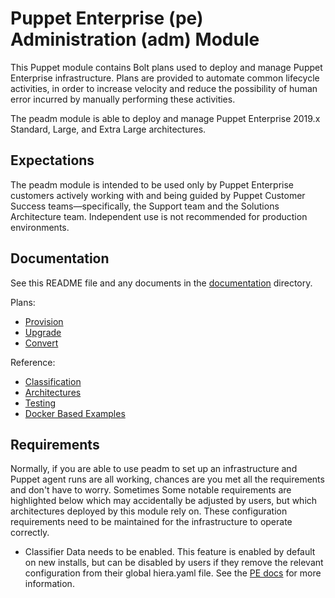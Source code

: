 # Puppet Enterprise (pe) Administration (adm) Module

This Puppet module contains Bolt plans used to deploy and manage Puppet Enterprise infrastructure. Plans are provided to automate common lifecycle activities, in order to increase velocity and reduce the possibility of human error incurred by manually performing these activities.

The peadm module is able to deploy and manage Puppet Enterprise 2019.x Standard, Large, and Extra Large architectures.

## Expectations

The peadm module is intended to be used only by Puppet Enterprise customers actively working with and being guided by Puppet Customer Success teams—specifically, the Support team and the Solutions Architecture team. Independent use is not recommended for production environments.

## Documentation

See this README file and any documents in the [documentation](documentation) directory.

Plans:

* [Provision](documentation/provision.md)
* [Upgrade](documentation/upgrade.md)
* [Convert](documentation/convert.md)

Reference:

* [Classification](documentation/classification.md)
* [Architectures](documentation/architectures.md)
* [Testing](documentation/pre_post_checks.md)
* [Docker Based Examples](documentation/docker_examples.md)

## Requirements

Normally, if you are able to use peadm to set up an infrastructure and Puppet agent runs are all working, chances are you met all the requirements and don't have to worry. Sometimes Some notable requirements are highlighted below which may accidentally be adjusted by users, but which architectures deployed by this module rely on. These configuration requirements need to be maintained for the infrastructure to operate correctly.

* Classifier Data needs to be enabled. This feature is enabled by default on new installs, but can be disabled by users if they remove the relevant configuration from their global hiera.yaml file. See the [PE docs](https://puppet.com/docs/pe/latest/config_console.html#task-5039) for more information.
